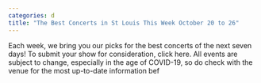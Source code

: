```yaml
---
categories: d
title: "The Best Concerts in St Louis This Week October 20 to 26"
---
```


      
      

      
         
 Each week, we bring you our picks for the best concerts of the next seven days! To submit your show for consideration, click here. All events are subject to change, especially in the age of COVID-19, so do check with the venue for the most up-to-date information bef